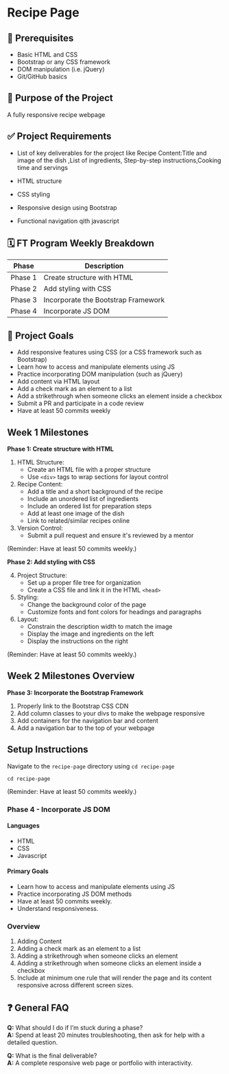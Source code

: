 # Recipe Page

## 📌 Prerequisites

- Basic HTML and CSS
- Bootstrap or any CSS framework
- DOM manipulation (i.e. jQuery)
- Git/GitHub basics

## 🎯 Purpose of the Project

A fully responsive recipe webpage

## ✅ Project Requirements

- List of key deliverables for the project like Recipe Content:Title and image of the dish ,List of ingredients, Step-by-step instructions,Cooking time and servings

- HTML structure
- CSS styling
- Responsive design using Bootstrap
- Functional navigation qith javascript

## 🗓️ FT Program Weekly Breakdown

| Phase   | Description                         |
| ------- | ----------------------------------- |
| Phase 1 | Create structure with HTML          |
| Phase 2 | Add styling with CSS                |
| Phase 3 | Incorporate the Bootstrap Framework |
| Phase 4 | Incorporate JS DOM                  |

## 🏁 Project Goals

- Add responsive features using CSS (or a CSS framework such as Bootstrap)
- Learn how to access and manipulate elements using JS
- Practice incorporating DOM manipulation (such as jQuery)
- Add content via HTML layout
- Add a check mark as an element to a list
- Add a strikethrough when someone clicks an element inside a checkbox
- Submit a PR and participate in a code review
- Have at least 50 commits weekly

## Week 1 Milestones

**Phase 1: Create structure with HTML**

1. HTML Structure:
   - Create an HTML file with a proper structure
   - Use `<div>` tags to wrap sections for layout control
2. Recipe Content:
   - Add a title and a short background of the recipe
   - Include an unordered list of ingredients
   - Include an ordered list for preparation steps
   - Add at least one image of the dish
   - Link to related/similar recipes online
3. Version Control:
   - Submit a pull request and ensure it's reviewed by a mentor

(Reminder: Have at least 50 commits weekly.)

**Phase 2: Add styling with CSS**

4. Project Structure:
   - Set up a proper file tree for organization
   - Create a CSS file and link it in the HTML `<head>`
5. Styling:
   - Change the background color of the page
   - Customize fonts and font colors for headings and paragraphs
6. Layout:
   - Constrain the description width to match the image
   - Display the image and ingredients on the left
   - Display the instructions on the right

(Reminder: Have at least 50 commits weekly.)

## Week 2 Milestones Overview

**Phase 3: Incorporate the Bootstrap Framework**

1. Properly link to the Bootstrap CSS CDN
2. Add column classes to your divs to make the webpage responsive
3. Add containers for the navigation bar and content
4. Add a navigation bar to the top of your webpage

## Setup Instructions

Navigate to the `recipe-page` directory using `cd recipe-page`

```shell
cd recipe-page
```

(Reminder: Have at least 50 commits weekly.)

### Phase 4 - Incorporate JS DOM

#### Languages

- HTML
- CSS
- Javascript

#### Primary Goals

- Learn how to access and manipulate elements using JS
- Practice incorporating JS DOM methods
- Have at least 50 commits weekly.
- Understand responsiveness.

### Overview

1.  Adding Content
2.  Adding a check mark as an element to a list
3.  Adding a strikethrough when someone clicks an element
4.  Adding a strikethrough when someone clicks an element inside a checkbox
5. Include at minimum one rule that will render the page and its content responsive across different screen sizes.

## ❓ General FAQ

**Q:** What should I do if I’m stuck during a phase?  
**A:** Spend at least 20 minutes troubleshooting, then ask for help with a detailed question.

**Q:** What is the final deliverable?  
**A:** A complete responsive web page or portfolio with interactivity.

